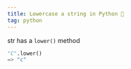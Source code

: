 ```yaml
---
title: Lowercase a string in Python 🐍
tag: python
---
```


str has a `lower()` method

```python
"C".lower()
=> "c"
```
